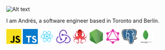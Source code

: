 ![ Alt text](assets/sayHi.gif)

I am Andrés, a software engineer based in Toronto and Berlin.

<img src="./assets/js.png" width="40" display="inline-block">
<img src="./assets/typescript.png" width="40" display="inline-block">
<img src="./assets/react.png" width="40" display="inline-block">
<img src="./assets/redux.png" width="40" display="inline-block">
<img src="./assets/49996085.png" width="40" display="inline-block">
<img src="./assets/nodejs.png" width="40" display="inline-block">
<img src="./assets/graphql.png" width="40" display="inline-block">
<img src="./assets/postgresql.png" width="40" display="inline-block">
<img src="./assets/mdb.png" width="40" display="inline-block">